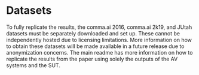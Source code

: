 # Datasets
To fully replicate the results, the comma.ai 2016, comma.ai 2k19, and JUtah datasets must be separately downloaded and set up.
These cannot be independently hosted due to licensing limitations.
More information on how to obtain these datasets will be made available in a future release due to anonymization concerns.
The main readme has more information on how to replicate the results from the paper using solely the outputs of the AV systems and the SUT.
